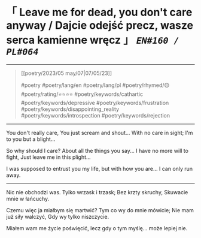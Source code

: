 # &#12300; Leave me for dead, you don't care anyway / Dajcie odejść precz, wasze serca kamienne wręcz &#12301; *`EN#160 / PL#064`*

---

> [[poetry/2023/05 may/07|07/05/23]]
> 
> #poetry 
> #poetry/lang/en #poetry/lang/pl 
> #poetry/rhymed/🟡 
> #poetry/rating/⭐⭐⭐⭐ 
> #poetry/keywords/cathartic #poetry/keywords/depressive #poetry/keywords/frustration #poetry/keywords/disappointing_reality #poetry/keywords/introspection #poetry/keywords/rejection 
---

You don't really care,
You just scream and shout...
With no care in sight;
I'm to you but a blight...

So why should I care?
About all the things you say...
I have no more will to fight,
Just leave me in this plight...

I was supposed to entrust you my life, but with how you are... I can only run away.

---

Nic nie obchodzi was.
Tylko wrzask i trzask;
Bez krzty skruchy,
Skuwacie mnie w łańcuchy.

Czemu więc ja miałbym się martwić?
Tym co wy do mnie mówicie;
Nie mam już siły walczyć,
Gdy wy tylko niszczycie.

Miałem wam me życie poświęcić, lecz gdy o tym myślę... może lepiej nie.